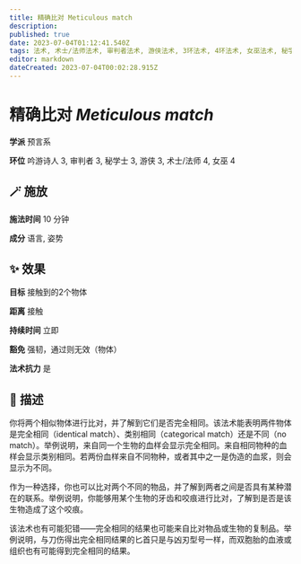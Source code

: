 ```yaml
---
title: 精确比对 Meticulous match
description: 
published: true
date: 2023-07-04T01:12:41.540Z
tags: 法术, 术士/法师法术, 审判者法术, 游侠法术, 3环法术, 4环法术, 女巫法术, 秘学士法术, 吟游诗人法术, 预言系
editor: markdown
dateCreated: 2023-07-04T00:02:28.915Z
---
```


# **精确比对** *Meticulous match*

**学派** 预言系 

**环位** 吟游诗人 3, 审判者 3, 秘学士 3, 游侠 3, 术士/法师 4, 女巫 4

## 🪄 施放

**施法时间** 10 分钟

**成分** 语言, 姿势

## ✨ 效果 

**目标** 接触到的2个物体 

**距离** 接触  

**持续时间** 立即 

**豁免** 强韧，通过则无效（物体）

**法术抗力** 是

## 📖 描述

你将两个相似物体进行比对，并了解到它们是否完全相同。该法术能表明两件物体是完全相同（identical match）、类别相同（categorical match）还是不同（no match）。举例说明，来自同一个生物的血样会显示完全相同。来自相同物种的血样会显示类别相同。若两份血样来自不同物种，或者其中之一是伪造的血浆，则会显示为不同。

作为一种选择，你也可以比对两个不同的物品，并了解到两者之间是否具有某种潜在的联系。举例说明，你能够用某个生物的牙齿和咬痕进行比对，了解到是否是该生物造成了这个咬痕。

该法术也有可能犯错——完全相同的结果也可能来自比对物品或生物的复制品。举例说明，与刀伤得出完全相同结果的匕首只是与凶刃型号一样，而双胞胎的血液或组织也有可能得到完全相同的结果。
    